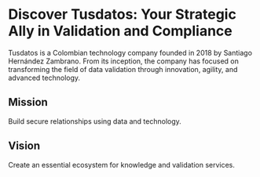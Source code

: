 
# Discover Tusdatos: Your Strategic Ally in Validation and Compliance

Tusdatos is a Colombian technology company founded in 2018 by Santiago Hernández Zambrano. From its inception, the company has focused on transforming the field of data validation through innovation, agility, and advanced technology.

## Mission
Build secure relationships using data and technology.

## Vision
Create an essential ecosystem for knowledge and validation services.
